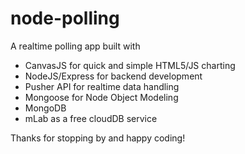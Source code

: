 # node-polling

A realtime polling app built with 
<ul>
  <li>CanvasJS for quick and simple HTML5/JS charting</li>
  <li>NodeJS/Express for backend development</li>
  <li>Pusher API for realtime data handling</li>
  <li>Mongoose for Node Object Modeling</li>
  <li>MongoDB</li>
  <li>mLab as a free cloudDB service</li>
</ul>

Thanks for stopping by and happy coding!
